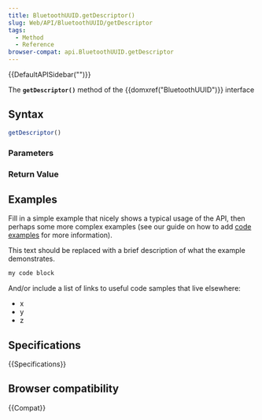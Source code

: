 ```yaml
---
title: BluetoothUUID.getDescriptor()
slug: Web/API/BluetoothUUID/getDescriptor
tags:
  - Method
  - Reference
browser-compat: api.BluetoothUUID.getDescriptor
---
```

{{DefaultAPISidebar("")}}

The **`getDescriptor()`** method of the {{domxref("BluetoothUUID")}} interface 

## Syntax

```js
getDescriptor()
```

### Parameters



### Return Value



## Examples

Fill in a simple example that nicely shows a typical usage of the API, then perhaps some more complex examples (see our guide on how to add [code examples](/en-US/docs/MDN/Contribute/Structures/Code_examples) for more information).

This text should be replaced with a brief description of what the example demonstrates.

```js
my code block
```

And/or include a list of links to useful code samples that live elsewhere:

*   x
*   y
*   z

## Specifications

{{Specifications}}

## Browser compatibility

{{Compat}}

